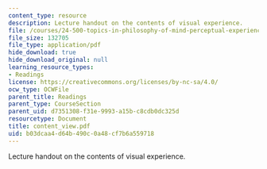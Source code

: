 ```yaml
---
content_type: resource
description: Lecture handout on the contents of visual experience.
file: /courses/24-500-topics-in-philosophy-of-mind-perceptual-experience-spring-2007/b03dcaa4d64b490c0a48cf7b6a559718_content_view.pdf
file_size: 132705
file_type: application/pdf
hide_download: true
hide_download_original: null
learning_resource_types:
- Readings
license: https://creativecommons.org/licenses/by-nc-sa/4.0/
ocw_type: OCWFile
parent_title: Readings
parent_type: CourseSection
parent_uid: d7351308-f31e-9993-a15b-c8cdb0dc325d
resourcetype: Document
title: content_view.pdf
uid: b03dcaa4-d64b-490c-0a48-cf7b6a559718
---
```

Lecture handout on the contents of visual experience.